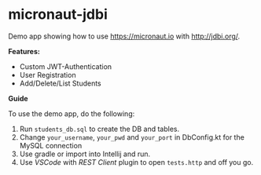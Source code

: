 # micronaut-jdbi
Demo app showing how to use https://micronaut.io with http://jdbi.org/.

**Features:**
* Custom JWT-Authentication
* User Registration
* Add/Delete/List Students

**Guide**

To use the demo app, do the following:

1. Run `students_db.sql` to create the DB and tables.
2. Change `your_username`, `your_pwd` and `your_port` in DbConfig.kt for the MySQL connection
3. Use gradle or import into Intellij and run.
4. Use *VSCode* with *REST Client* plugin to open `tests.http` and off you go.
